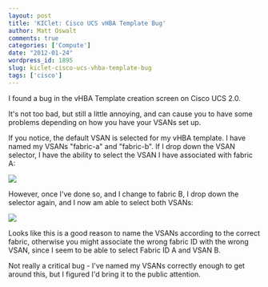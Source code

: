 ```yaml
---
layout: post
title: 'KIClet: Cisco UCS vHBA Template Bug'
author: Matt Oswalt
comments: true
categories: ['Compute']
date: "2012-01-24"
wordpress_id: 1895
slug: kiclet-cisco-ucs-vhba-template-bug
tags: ['cisco']
---
```



I found a bug in the vHBA Template creation screen on Cisco UCS 2.0.

It's not too bad, but still a little annoying, and can cause you to have some problems depending on how you have your VSANs set up.

If you notice, the default VSAN is selected for my vHBA template. I have named my VSANs "fabric-a" and "fabric-b". If I drop down the VSAN selector, I have the ability to select the VSAN I have associated with fabric A:

[![](assets/2012/01/ucsglitch1.png)](assets/2012/01/ucsglitch1.png)

However, once I've done so, and I change to fabric B, I drop down the selector again, and I now am able to select both VSANs:

[![](assets/2012/01/ucsglitch2.png)](assets/2012/01/ucsglitch2.png)

Looks like this is a good reason to name the VSANs according to the correct fabric, otherwise you might associate the wrong fabric ID with the wrong VSAN, since I seem to be able to select Fabric ID A and VSAN B.

Not really a critical bug - I've named my VSANs correctly enough to get around this, but I figured I'd bring it to the public attention.
